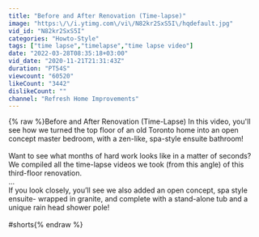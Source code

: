 ```yaml
---
title: "Before and After Renovation (Time-lapse)"
image: "https:\/\/i.ytimg.com\/vi\/N82kr2SxS5I\/hqdefault.jpg"
vid_id: "N82kr2SxS5I"
categories: "Howto-Style"
tags: ["time lapse","timelapse","time lapse video"]
date: "2022-03-28T08:35:18+03:00"
vid_date: "2020-11-21T21:31:43Z"
duration: "PT54S"
viewcount: "60520"
likeCount: "3442"
dislikeCount: ""
channel: "Refresh Home Improvements"
---
```

{% raw %}Before and After Renovation (Time-Lapse) In this video, you'll see how we turned the top floor of an old Toronto home into an open concept master bedroom, with a zen-like, spa-style ensuite bathroom!<br /><br />Want to see what months of hard work looks like in a matter of seconds? We compiled all the time-lapse videos we took (from this angle) of this third-floor renovation.<br />...<br />If you look closely, you’ll see we also added an open concept, spa style ensuite- wrapped in granite, and complete with a stand-alone tub and a unique rain head shower pole!<br /><br />#shorts{% endraw %}
